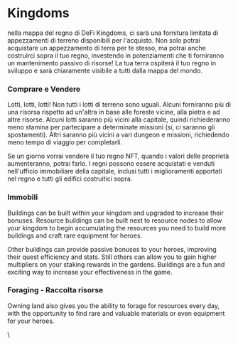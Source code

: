 # Kingdoms

nella mappa del regno di DeFi Kingdoms, ci sarà una fornitura limitata di appezzamenti di terreno disponibili per l'acquisto. Non solo potrai acquistare un appezzamento di terra per te stesso, ma potrai anche costruirci sopra il tuo regno, investendo in potenziamenti che ti forniranno un mantenimento passivo di risorse! La tua terra ospiterà il tuo regno in sviluppo e sarà chiaramente visibile a tutti dalla mappa del mondo.

### **Comprare e Vendere**

Lotti, lotti, lotti! Non tutti i lotti di terreno sono uguali. Alcuni forniranno più di una risorsa rispetto ad un'altra in base alle foreste vicine, alla pietra e ad altre risorse. Alcuni lotti saranno più vicini alla capitale, quindi richiederanno meno stamina per partecipare a determinate missioni (si, ci saranno gli spostamenti). Altri saranno più vicini a vari dungeon e missioni, richiedendo meno tempo di viaggio per completarli.

Se un giorno vorrai vendere il tuo regno NFT, quando i valori delle proprietà aumenteranno, potrai farlo. I regni possono essere acquistati e venduti nell'ufficio immobiliare della capitale, inclusi tutti i miglioramenti apportati nel regno e tutti gli edifici costruitici sopra.

### **Immobili**

Buildings can be built within your kingdom and upgraded to increase their bonuses. Resource buildings can be built next to resource nodes to allow your kingdom to begin accumulating the resources you need to build more buildings and craft rare equipment for heroes.

Other buildings can provide passive bonuses to your heroes, improving their quest efficiency and stats. Still others can allow you to gain higher multipliers on your staking rewards in the gardens. Buildings are a fun and exciting way to increase your effectiveness in the game.

### **Foraging - Raccolta risorse**

Owning land also gives you the ability to forage for resources every day, with the opportunity to find rare and valuable materials or even equipment for your heroes.

\\
